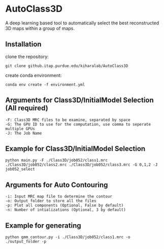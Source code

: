 # AutoClass3D

A deep learning based tool to automatically select the best reconstructed 3D maps within a group of maps.

## Installation

clone the repository:

```
git clone github.itap.purdue.edu/kiharalab/AutoClass3D
```

create conda environment:

```
conda env create -f environment.yml
```

## Arguments for Class3D/InitialModel Selection (All required)

```
-F: Class3D MRC files to be examine, separated by space
-G: The GPU ID to use for the computation, use comma to seperate multiple GPUs
-J: The Job Name
```

## Example for Class3D/InitialModel Selection

```
python main.py -F ./Class3D/job052/class1.mrc ./Class3D/job052/class2.mrc ./Class3D/job052/class3.mrc -G 0,1,2 -J job052_select
```

## Arguments for Auto Contouring

```
-i: Input MRC map file to determine the contour
-o: Output folder to store all the files
-p: Plot all components (Optional, False by default)
-n: Number of intializations (Optional, 3 by default)
```

## Example for generating

```
python gmm_contour.py -i ./Class3D/job052/class1.mrc -o ./output_folder -p
```
